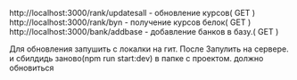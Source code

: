 http://localhost:3000/rank/updatesall - обновление курсов( GET )
http://localhost:3000/rank/byn - получение курсов белок( GET )
http://localhost:3000/bank/addbase - добавление банков в базу.( GET )

Для обновления запушить с локалки на гит. После Запулить на сервере. и сбилдидь заново(npm run start:dev) в папке с проектом. должно обновиться